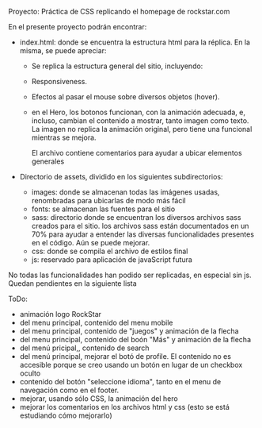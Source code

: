 Proyecto: Práctica de CSS replicando el homepage de rockstar.com

En el presente proyecto podrán encontrar:

- index.html: donde se encuentra la estructura html para la réplica.
En la misma, se puede apreciar:
  - Se replica la estructura general del sitio, incluyendo:
  - Responsiveness.
  - Efectos al pasar el mouse sobre diversos objetos (hover).
  - en el Hero, los botonos funcionan, con la animación adecuada, e, incluso, cambian el contenido a mostrar, tanto imagen como texto. La imagen no replica la animación original, pero tiene una funcional mientras se mejora. 

    El archivo contiene comentarios para ayudar a ubicar elementos generales

- Directorio de assets, dividido en los siguientes subdirectorios:
  - images: donde se almacenan todas las imágenes usadas, renombradas para ubicarlas de modo más fácil
  - fonts: se almacenan las fuentes para el sitio
  - sass: directorio donde se encuentran los diversos archivos sass creados para el sitio. los archivos sass están documentados en un 70% para ayudar a entender las diversas funcionalidades presentes en el código. Aún se puede mejorar.
  - css: donde se compila el archivo de estilos final
  - js: reservado para aplicación de javaScript futura

No todas las funcionalidades han podido ser replicadas, en especial sin js. 
Quedan pendientes en la siguiente lista

ToDo:

- animación logo RockStar
- del menu principal, contenido del menu mobile
- del menu principal, contenido de "juegos" y animación de la flecha
- del menu principal, contenido del boón "Más" y animación de la flecha
- del menú pricipal,, contenido de search
- del menú principal, mejorar el botó de profile. El contenido no es accesible porque se creo usando un botón en lugar de un checkbox oculto
- contenido del botón "seleccione idioma", tanto en el menu de navegación como en el footer.
- mejorar, usando sólo CSS, la animación del hero
- mejorar los comentarios en los archivos html y css (esto se está estudiando cómo mejorarlo)